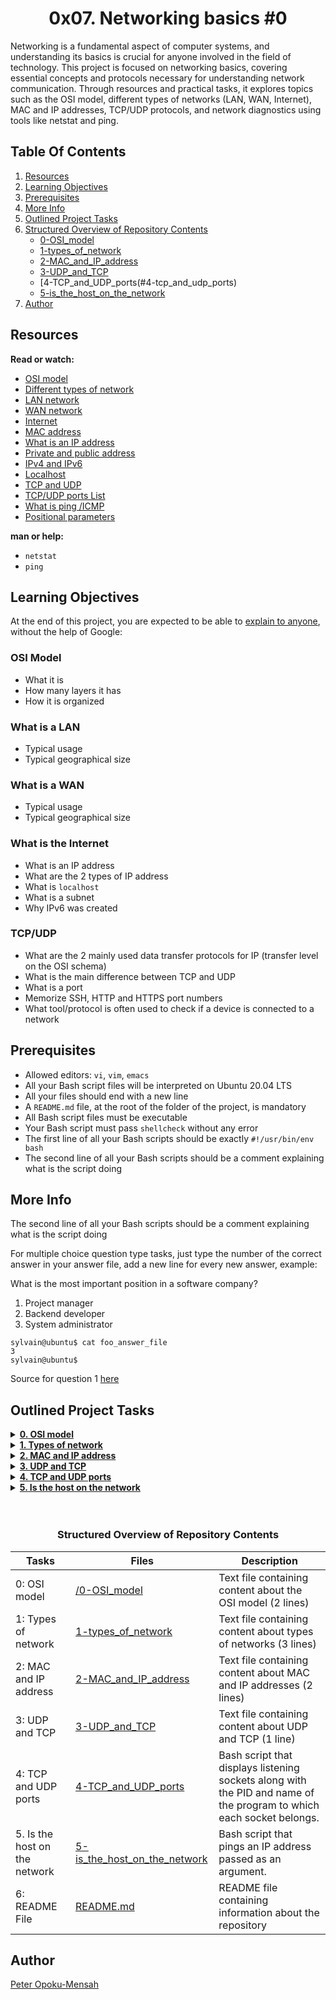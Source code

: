 <center> <h1>0x07. Networking basics #0</h1> </center>

Networking is a fundamental aspect of computer systems, and understanding its basics is crucial for anyone involved in the field of technology. This project is focused on networking basics, covering essential concepts and protocols necessary for understanding network communication. Through resources and practical tasks, it explores topics such as the OSI model, different types of networks (LAN, WAN, Internet),  MAC and IP addresses, TCP/UDP protocols, and network diagnostics using tools like netstat and ping. 

## Table Of Contents

1. [Resources](#resources)
2. [Learning Objectives](#learning-objectives)
3. [Prerequisites](#prerequisites)
4. [More Info](#more-info)
5. [Outlined Project Tasks](outlined_project_tasks)
5. [Structured Overview of Repository Contents](structured-overview-of-repository-contents)
    - [0-OSI_model](./0-OSI_model)
    - [1-types_of_network](#1-repetition_token_0rb)
    - [2-MAC_and_IP_address](#2-MAC_and_IP_address)
    - [3-UDP_and_TCP](#3-UDP_and_TCP)
    - [4-TCP_and_UDP_ports(#4-tcp_and_udp_ports)
    - [5-is_the_host_on_the_network](5-is_the_host_on_the_network)
6. [Author](#author)


## Resources

**Read or watch:**

* [OSI model](https://en.wikipedia.org/wiki/OSI_model)
* [Different types of network](https://www.lifewire.com/lans-wans-and-other-area-networks-817376)
* [LAN network](https://en.wikipedia.org/wiki/Local_area_network)
* [WAN network](https://en.wikipedia.org/wiki/Wide_area_network)
* [Internet](https://en.wikipedia.org/wiki/Internet)
* [MAC address](https://whatismyipaddress.com/mac-address)
* [What is an IP address](https://www.bleepingcomputer.com/tutorials/ip-addresses-explained/)
* [Private and public address](https://www.iplocation.net/public-vs-private-ip-address)
* [IPv4 and IPv6](https://www.webopedia.com/insights/ipv6-ipv4-difference/)
* [Localhost](https://en.wikipedia.org/wiki/Localhost)
* [TCP and UDP](https://www.howtogeek.com/190014/htg-explains-what-is-the-difference-between-tcp-and-udp/)
* [TCP/UDP ports List](https://en.wikipedia.org/wiki/List_of_TCP_and_UDP_port_numbers)
* [What is ping /ICMP](https://en.wikipedia.org/wiki/Ping_%28networking_utility%29)
* [Positional parameters](https://www.adminschoice.com/bash-positional-parameters)

**man or help:**

* `netstat`
* `ping`

## Learning Objectives

At the end of this project, you are expected to be able to [explain to anyone](https://fs.blog/feynman-learning-technique/), without the help of Google:

### OSI Model

* What it is
* How many layers it has
* How it is organized

### What is a LAN

* Typical usage
* Typical geographical size

### What is a WAN

* Typical usage
* Typical geographical size

### What is the Internet

* What is an IP address
* What are the 2 types of IP address
* What is `localhost`
* What is a subnet
* Why IPv6 was created

### TCP/UDP

* What are the 2 mainly used data transfer protocols for IP (transfer level on the OSI schema)
* What is the main difference between TCP and UDP
* What is a port
* Memorize SSH, HTTP and HTTPS port numbers
* What tool/protocol is often used to check if a device is connected to a network

## Prerequisites

* Allowed editors: `vi`, `vim`, `emacs`
* All your Bash script files will be interpreted on Ubuntu 20.04 LTS
* All your files should end with a new line
* A `README.md` file, at the root of the folder of the project, is mandatory
* All Bash script files must be executable
* Your Bash script must pass `shellcheck` without any error
* The first line of all your Bash scripts should be exactly `#!/usr/bin/env bash`
* The second line of all your Bash scripts should be a comment explaining what is the script doing


## More Info

The second line of all your Bash scripts should be a comment explaining what is the script doing

For multiple choice question type tasks, just type the number of the correct answer in your answer file, add a new line for every new answer, example:

What is the most important position in a software company?

1. Project manager
2. Backend developer
3. System administrator

```
sylvain@ubuntu$ cat foo_answer_file
3
sylvain@ubuntu$
```
Source for question 1 [here](https://twitter.com/devopsreact/status/831922429215662080)

## Outlined Project Tasks

<details>
  <summary><a href="./0-OSI_model"><strong>0. OSI model</strong></a></summary><br>
  <div align="center">
    <figure>
      <a href='https://postimages.org/' target='_blank'>
        <img src='https://i.postimg.cc/Bv1PWt5X/image.png' border='0' alt='image' style="max-width: 100%;">
      </a>
      <figcaption><em>OSI Model: Network communication framework with layered abstraction.</em></figcaption>
    </figure>
  </div>
</details>


<details>
  <summary><a href="./1-types_of_network"><strong>1. Types of network</strong></a></summary><br>
  <div align="center">
    <figure>
      <a href='https://postimages.org/' target='_blank'>
        <img src='https://i.postimg.cc/nLCTkX2r/image.png' border='0' alt='image' style="max-width: 100%;">
      </a>
      <figcaption><em>Types of Network: LAN for local, WAN for wider connections.</em></figcaption>
    </figure>
  </div>
</details>

<details>
  <summary><a href="./2-MAC_and_IP_address"><strong>2. MAC and IP address</strong></a></summary><br>
  <div align="center">
    <figure>
      <a href='https://postimages.org/' target='_blank'>
        <img src='https://i.postimg.cc/pXmD4w8c/image.png' border='0' alt='image' style="max-width: 100%;">
      </a>
      <figcaption><em>MAC and IP Address: Unique identifiers for network interfaces.</em></figcaption>
    </figure>
  </div>
</details>

<details>
  <summary><a href="./3-UDP_and_TCP"><strong>3. UDP and TCP</strong></a></summary><br>
  <div align="center">
    <figure>
      <a href='https://postimages.org/' target='_blank'>
        <img src='https://i.postimg.cc/9X6P9WrP/image.png' border='0' alt='image' style="max-width: 100%;">
      </a>
      <figcaption><em>UDP and TCP: Protocols for reliable and fast data transfer.</em></figcaption>
    </figure>
  </div>
</details>

<details>
  <summary><a href="./4-TCP_and_UDP_ports"><strong>4. TCP and UDP ports</strong></a></summary><br>
  <div align="center">
    <figure>
      <a href='https://postimages.org/' target='_blank'>
        <img src='https://i.postimg.cc/9Mq6xmVP/image.png' border='0' alt='image' style="max-width: 100%;">
      </a>
      <figcaption><em>UDP and TCP: Protocols for reliable and fast data transfer.</em></figcaption>
    </figure>
  </div>
</details>

<details>
  <summary><a href="./5-is_the_host_on_the_network"><strong>5. Is the host on the network</strong></a></summary><br>
  <div align="center">
    <figure>
      <a href='https://postimages.org/' target='_blank'>
        <img src='https://i.postimg.cc/g0KXxW1D/image.png' border='0' alt='image' style="max-width: 100%;">
      </a>
      <figcaption><em>Is the Host on the Network: Bash script to ping an IP address.</em></figcaption>
    </figure>
  </div>
</details>

<br>
<br>
<center><h3>Structured Overview of Repository Contents</h3> </center>

| Tasks | Files | Description |
| ----- | ----- | ----------- |
| 0: OSI model | [/0-OSI_model](https://github.com/deezyfg/alx-system_engineering-devops/blob/master/0x07-networking_basics/0-OSI_model) | Text file containing content about the OSI model (2 lines) |
| 1: Types of network | [1-types_of_network](https://github.com/deezyfg/alx-system_engineering-devops/blob/master/0x07-networking_basics/1-types_of_network) | Text file containing content about types of networks (3 lines) |
| 2: MAC and IP address | [2-MAC_and_IP_address](https://github.com/deezyfg/alx-system_engineering-devops/blob/master/0x07-networking_basics/2-MAC_and_IP_address) | Text file containing content about MAC and IP addresses (2 lines) |
| 3: UDP and TCP | [3-UDP_and_TCP](https://github.com/deezyfg/alx-system_engineering-devops/blob/master/0x07-networking_basics/3-UDP_and_TCP) | Text file containing content about UDP and TCP (1 line)
| 4: TCP and UDP ports | [4-TCP_and_UDP_ports](https://github.com/deezyfg/alx-system_engineering-devops/blob/master/0x07-networking_basics/4-TCP_and_UDP_ports) | Bash script that displays listening sockets along with the PID and name of the program to which each socket belongs. |
| 5. Is the host on the network | [5-is_the_host_on_the_network](https://github.com/deezyfg/alx-system_engineering-devops/blob/master/0x07-networking_basics/5-is_the_host_on_the_network) | Bash script that pings an IP address passed as an argument. |
| 6: README File | [README.md](https://github.com/deezyfg/alx-system_engineering-devops/blob/master/0x07-networking_basics/README.md) | README file containing information about the repository |

## Author

[Peter Opoku-Mensah](https://github.com/deezyfg)